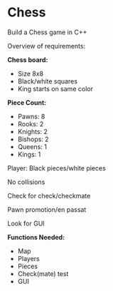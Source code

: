 # Chess
Build a Chess game in C++

Overview of requirements:

__Chess board:__ 
  - Size 8x8 
  - Black/white squares 
  - King starts on same color
    
__Piece Count:__
  - Pawns:   8 
  - Rooks:   2 
  - Knights: 2 
  - Bishops: 2 
  - Queens:  1 
  - Kings:   1

Player: Black pieces/white pieces

No collisions 

Check for check/checkmate 

Pawn promotion/en passat

Look for GUI

__Functions Needed:__
  - Map
  - Players
  - Pieces
  - Check(mate) test
  - GUI
  
